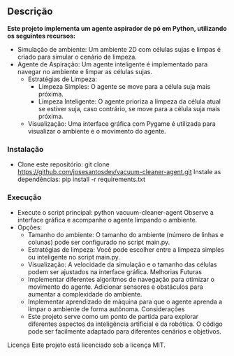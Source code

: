 ## **Descrição**

**Este projeto implementa um agente aspirador de pó em Python, utilizando os seguintes recursos:**

- Simulação de ambiente: Um ambiente 2D com células sujas e limpas é criado para simular o cenário de limpeza.
- Agente de Aspiração: Um agente inteligente é implementado para navegar no ambiente e limpar as células sujas.
  - Estratégias de Limpeza:
    - Limpeza Simples: O agente se move para a célula suja mais próxima.
    - Limpeza Inteligente: O agente prioriza a limpeza da célula atual se estiver suja, caso contrário, se move para a célula suja mais próxima.
  - Visualização: Uma interface gráfica com Pygame é utilizada para visualizar o ambiente e o movimento do agente.

### **Instalação**

- Clone este repositório: git clone https://github.com/josesantosdev/vacuum-cleaner-agent.git
  Instale as dependências: pip install -r requirements.txt



### **Execução**

- Execute o script principal: python vacuum-cleaner-agent
  Observe a interface gráfica e acompanhe o agente limpando o ambiente.
- Opções:
  - Tamanho do ambiente: O tamanho do ambiente (número de linhas e colunas) pode ser configurado no script main.py.
  - Estratégias de limpeza: Você pode escolher entre a limpeza simples ou inteligente no script main.py.
  - Visualização: A velocidade da simulação e o tamanho das células podem ser ajustados na interface gráfica.
    Melhorias Futuras
  - Implementar diferentes algoritmos de navegação para otimizar o movimento do agente.
    Adicionar sensores e obstáculos para aumentar a complexidade do ambiente.
  - Implementar aprendizado de máquina para que o agente aprenda a limpar o ambiente de forma autônoma.
    Considerações
  - Este projeto serve como um ponto de partida para explorar diferentes aspectos da inteligência artificial e da robótica. O código pode ser facilmente adaptado para diferentes cenários e objetivos.

Licença
Este projeto está licenciado sob a licença MIT.
